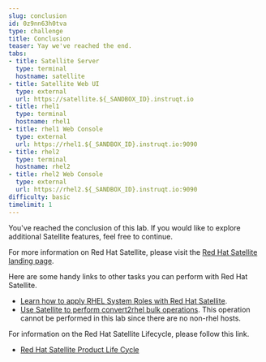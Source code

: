 ```yaml
---
slug: conclusion
id: 0z9nn63h0tva
type: challenge
title: Conclusion
teaser: Yay we've reached the end.
tabs:
- title: Satellite Server
  type: terminal
  hostname: satellite
- title: Satellite Web UI
  type: external
  url: https://satellite.${_SANDBOX_ID}.instruqt.io
- title: rhel1
  type: terminal
  hostname: rhel1
- title: rhel1 Web Console
  type: external
  url: https://rhel1.${_SANDBOX_ID}.instruqt.io:9090
- title: rhel2
  type: terminal
  hostname: rhel2
- title: rhel2 Web Console
  type: external
  url: https://rhel2.${_SANDBOX_ID}.instruqt.io:9090
difficulty: basic
timelimit: 1
---
```

<!-- markdownlint-disable MD033 -->

You've reached the conclusion of this lab. If you would like to explore additional Satellite features, feel free to continue.

For more information on Red Hat Satellite, please visit the [Red Hat Satellite landing page](https://www.redhat.com/en/technologies/management/satellite).

Here are some handy links to other tasks you can perform with Red Hat Satellite.

* [Learn how to apply RHEL System Roles with Red Hat Satellite](https://www.redhat.com/en/blog/satellite-host-configuration-rhel-system-roles-powered-ansible).
* [Use Satellite to perform convert2rhel bulk operations](https://access.redhat.com/documentation/en-us/red_hat_satellite/6.11/html/managing_content/converting-a_host-with-convert2rhel_content-management). This operation cannot be performed in this lab since there are no non-rhel hosts.

For information on the Red Hat Satellite Lifecycle, please follow this link.

* [Red Hat Satellite Product Life Cycle](https://access.redhat.com/support/policy/updates/satellite)
